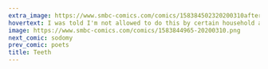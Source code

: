 ```yaml
---
extra_image: https://www.smbc-comics.com/comics/158384502320200310after.png
hovertext: I was told I'm not allowed to do this by certain household authority figures.
image: https://www.smbc-comics.com/comics/1583844965-20200310.png
next_comic: sodomy
prev_comic: poets
title: Teeth
---
```



